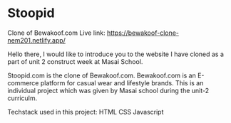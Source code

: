 # Stoopid
Clone of Bewakoof.com
Live link:
https://bewakoof-clone-nem201.netlify.app/

Hello there, I would like to introduce you to the website I have cloned as a part of unit 2 construct week at Masai School.

Stoopid.com is the clone of Bewakoof.com. Bewakoof.com is an E-commerce platform for casual wear and lifestyle brands. This is an individual project which was given by Masai school during the unit-2 curriculm.

Techstack used in this project:
HTML 
CSS
Javascript

